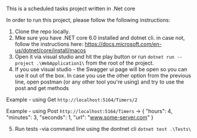 This is a scheduled tasks project written in .Net core

In order to run this project, please follow the following instructions:

1) Clone the repo locally.
2) Mke sure you have .NET core 6.0 installed and dotnet cli. in case not, follow the instructions here: https://docs.microsoft.com/en-us/dotnet/core/install/macos
3) Open it via visual studio and hit the play button or run ```dotnet run --project .\WebApplication1\``` from the root of the project.
4) If you use visual studio - the Swagger ui page will be open so you can use it out of the box. In case you use the other option from the previous line, open postman (or any other tool you're using) and try to use the post and get methods
 
 Example - using Get ```http://localhost:5164/Timers/2```
 
 Example - using Post ```http://localhost:5164/Timers``` -> {
                                                "hours": 4,
                                                "minutes": 3,
                                                "seconds": 1,
                                                "url": "www.some-server.com"
                                               }
                                               
5) Run tests -via command line using the dontnet cli ```dotnet test .\Tests\```
